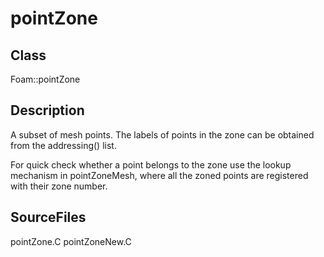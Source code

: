 # pointZone 
## Class
Foam::pointZone

## Description
A subset of mesh points.
The labels of points in the zone can be obtained from the addressing()
list.

For quick check whether a point belongs to the zone use the lookup
mechanism in pointZoneMesh, where all the zoned points are registered
with their zone number.

## SourceFiles
pointZone.C
pointZoneNew.C

